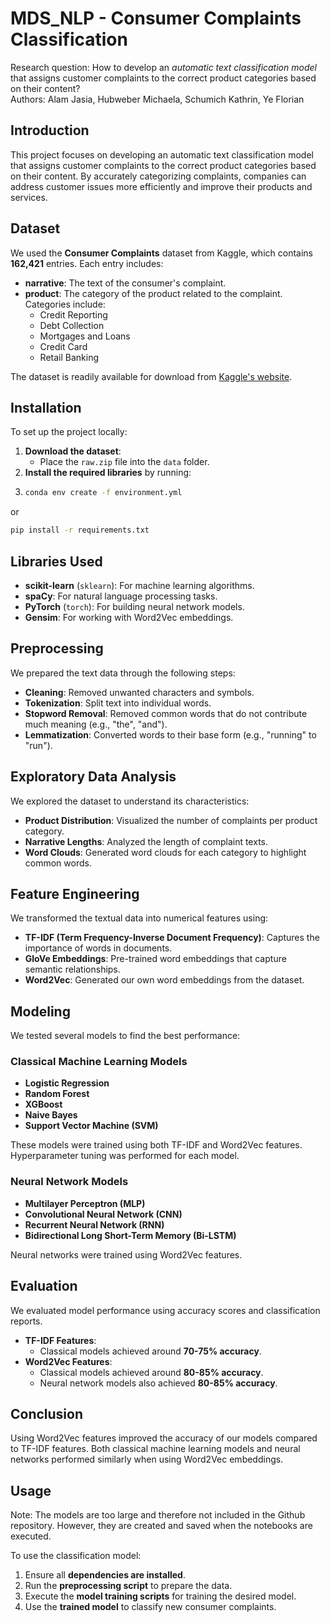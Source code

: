 # MDS_NLP - Consumer Complaints Classification

<!--  1. **Preprocessing**: Cleaned and tokenized the text, removed stopwords, and lemmatized the narratives.
2. **Exploratory Data Analysis**: Visualized product distribution, narrative lengths, and word clouds per category.
3. **Feature Engineering**: Used TF-IDF, GloVe embeddings, and Word2Vec for feature extraction.
4. **Modeling**: Tested multiple classifiers (Logistic Regression, Random Forest, XGBoost, Naive Bayes, SVM) with TF-IDF features.
5. **Evaluation**: Reported classification performance using accuracy and classification reports.-->

Research question:
How to develop an *automatic text classification model* that assigns customer complaints to the correct product categories based on their content?\
Authors: Alam Jasia, Hubweber Michaela, Schumich Kathrin, Ye Florian

## Introduction

This project focuses on developing an automatic text classification model that assigns customer complaints to the correct product categories based on their content. By accurately categorizing complaints, companies can address customer issues more efficiently and improve their products and services.

## Dataset

We used the **Consumer Complaints** dataset from Kaggle, which contains **162,421** entries. Each entry includes:

- **narrative**: The text of the consumer's complaint.
- **product**: The category of the product related to the complaint. Categories include:
  - Credit Reporting
  - Debt Collection
  - Mortgages and Loans
  - Credit Card
  - Retail Banking

The dataset is readily available for download from [Kaggle's website](https://www.kaggle.com/datasets/shashwatwork/consume-complaints-dataset-fo-nlp).

## Installation

To set up the project locally:

1. **Download the dataset**:
   - Place the `raw.zip` file into the `data` folder.
2. **Install the required libraries** by running:
3. 
   ```bash
   conda env create -f environment.yml
   ```
  or 
  
   ```bash
   pip install -r requirements.txt
   ```

## Libraries Used

- **scikit-learn** (`sklearn`): For machine learning algorithms.
- **spaCy**: For natural language processing tasks.
- **PyTorch** (`torch`): For building neural network models.
- **Gensim**: For working with Word2Vec embeddings.

## Preprocessing

We prepared the text data through the following steps:

- **Cleaning**: Removed unwanted characters and symbols.
- **Tokenization**: Split text into individual words.
- **Stopword Removal**: Removed common words that do not contribute much meaning (e.g., "the", "and").
- **Lemmatization**: Converted words to their base form (e.g., "running" to "run").

## Exploratory Data Analysis

We explored the dataset to understand its characteristics:

- **Product Distribution**: Visualized the number of complaints per product category.
- **Narrative Lengths**: Analyzed the length of complaint texts.
- **Word Clouds**: Generated word clouds for each category to highlight common words.

## Feature Engineering

We transformed the textual data into numerical features using:

- **TF-IDF (Term Frequency-Inverse Document Frequency)**: Captures the importance of words in documents.
- **GloVe Embeddings**: Pre-trained word embeddings that capture semantic relationships.
- **Word2Vec**: Generated our own word embeddings from the dataset.

## Modeling

We tested several models to find the best performance:

### Classical Machine Learning Models

- **Logistic Regression**
- **Random Forest**
- **XGBoost**
- **Naive Bayes**
- **Support Vector Machine (SVM)**

These models were trained using both TF-IDF and Word2Vec features. Hyperparameter tuning was performed for each model.

### Neural Network Models

- **Multilayer Perceptron (MLP)**
- **Convolutional Neural Network (CNN)**
- **Recurrent Neural Network (RNN)**
- **Bidirectional Long Short-Term Memory (Bi-LSTM)**

Neural networks were trained using Word2Vec features.

## Evaluation

We evaluated model performance using accuracy scores and classification reports.

- **TF-IDF Features**:
  - Classical models achieved around **70-75% accuracy**.
- **Word2Vec Features**:
  - Classical models achieved around **80-85% accuracy**.
  - Neural network models also achieved **80-85% accuracy**.

## Conclusion

Using Word2Vec features improved the accuracy of our models compared to TF-IDF features. Both classical machine learning models and neural networks performed similarly when using Word2Vec embeddings.

## Usage

Note: The models are too large and therefore not included in the Github repository. However, they are created and saved when the notebooks are executed.

To use the classification model:

1. Ensure all **dependencies are installed**.
2. Run the **preprocessing script** to prepare the data.
3. Execute the **model training scripts** for training the desired model.
4. Use the **trained model** to classify new consumer complaints.
